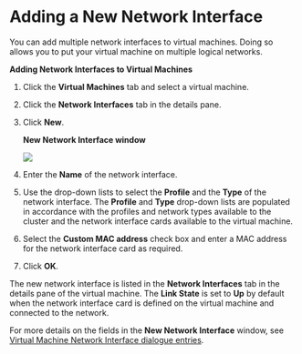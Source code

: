 # Adding a New Network Interface

You can add multiple network interfaces to virtual machines. Doing so allows you to put your virtual machine on multiple logical networks.

**Adding Network Interfaces to Virtual Machines**

1. Click the **Virtual Machines** tab and select a virtual machine.

2. Click the **Network Interfaces** tab in the details pane.

3. Click **New**.

    **New Network Interface window**

    ![](images/7320.png)

4. Enter the **Name** of the network interface.

5. Use the drop-down lists to select the **Profile** and the **Type** of the network interface. The **Profile** and **Type** drop-down lists are populated in accordance with the profiles and network types available to the cluster and the network interface cards available to the virtual machine.

6. Select the **Custom MAC address** check box and enter a MAC address for the network interface card as required.

7. Click **OK**.

The new network interface is listed in the **Network Interfaces** tab in the details pane of the virtual machine. The **Link State** is set to **Up** by default when the network interface card is defined on the virtual machine and connected to the network.

For more details on the fields in the **New Network Interface** window, see [Virtual Machine Network Interface dialogue entries](Virtual_Machine_Network_Interface_dialogue_entries).
